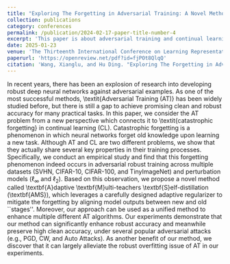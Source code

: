 ```yaml
---
title: "Exploring The Forgetting in Adversarial Training: A Novel Method for Enhancing Robustness"
collection: publications
category: conferences
permalink: /publication/2024-02-17-paper-title-number-4
excerpt: 'This paper is about adversarial training and continual learning.'
date: 2025-01-23
venue: 'The Thirteenth International Conference on Learning Representations (ICLR'25)'
paperurl: 'https://openreview.net/pdf?id=fjPOt8QlqQ'
citation: 'Wang, Xianglu, and Hu Ding. "Exploring The Forgetting in Adversarial Training: A Novel Method for Enhancing Robustness." The Thirteenth International Conference on Learning Representations.'
---
```


In recent years, there has been an explosion of research into developing
robust deep neural networks against adversarial examples. As one of the most successful methods, \textit{Adversarial Training (AT)}  has been widely studied before,
but there is still a gap to achieve promising
clean and robust accuracy for many practical tasks. In this paper, we
consider the AT problem from a new perspective which connects it to \textit{catastrophic forgetting} in continual learning (CL). 
Catastrophic forgetting is a phenomenon in which neural networks forget old knowledge upon learning a new task. Although AT and CL are two different problems, we show that they actually share several  key properties in their training processes. Specifically, we conduct an empirical study and find that this forgetting phenomenon indeed occurs in adversarial robust training across multiple datasets (SVHN, CIFAR-10, CIFAR-100, and TinyImageNet) and perturbation models ($\ell_{\infty}$ and $\ell_{2}$). Based on this observation, we propose a novel method called \textbf{A}daptive \textbf{M}ulti-teachers \textbf{S}elf-distillation (\textbf{AMS}), which leverages a carefully designed adaptive regularizer to mitigate the forgetting by aligning model outputs between new and old ``stages''. Moreover, our approach can be used  as a unified method to enhance multiple different AT algorithms. Our experiments demonstrate that our method can significantly enhance robust accuracy and meanwhile preserve high clean accuracy, under several popular adversarial attacks (e.g., PGD, CW, and Auto Attacks). As another benefit of our method, we discover that it can largely alleviate the robust overfitting issue of AT in our experiments.
